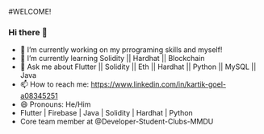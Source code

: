 #WELCOME!

### Hi there 👋
- 🔭 I’m currently working on my prrograming skills and myself!
- 🌱 I’m currently learning Solidity || Hardhat || Blockchain
- 💬 Ask me about Flutter || Solidity || Eth || Hardhat || Python || MySQL || Java 
- 📫 How to reach me: https://www.linkedin.com/in/kartik-goel-a08345251
- 😄 Pronouns: He/Him
- Flutter | Firebase | Java | Solidity | Hardhat | Python 
- Core team member at @Developer-Student-Clubs-MMDU 
<!--
**kartik01112004/kartik01112004** is a ✨ _special_ ✨ repository because its `README.md` (this file) appears on your GitHub profile.

Here are some ideas to get you started:

- 🔭 I’m currently working on ...
- 🌱 I’m currently learning ...
- 👯 I’m looking to collaborate on ...
- 🤔 I’m looking for help with ...
- 💬 Ask me about ...
- 📫 How to reach me: ...
- 😄 Pronouns: ...
- ⚡ Fun fact: ...
-->
